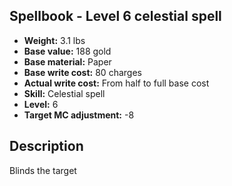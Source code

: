 ## Spellbook - Level 6 celestial spell
- **Weight:** 3.1 lbs
- **Base value:** 188 gold
- **Base material:** Paper
- **Base write cost:** 80 charges
- **Actual write cost:** From half to full base cost
- **Skill:** Celestial spell
- **Level:** 6
- **Target MC adjustment:** -8
## Description
Blinds the target
